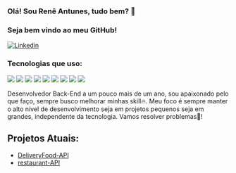 ### Olá! Sou Renê Antunes, tudo bem? 👋
### Seja bem vindo ao meu GitHub!


[![Linkedin](https://img.shields.io/badge/LinkedIn-0077B5?style=for-the-badge&logo=linkedin&logoColor=white)](https://www.linkedin.com/in/rene-antunes-ladeira-dev/)


### Tecnologias que uso:

![](https://img.shields.io/badge/Java-ED8B00?style=for-the-badge&logo=openjdk&logoColor=white)
![](https://img.shields.io/badge/Spring-6DB33F?style=for-the-badge&logo=spring&logoColor=white)
![](https://img.shields.io/badge/JavaScript-F7DF1E?style=for-the-badge&logo=javascript&logoColor=black)
![](https://img.shields.io/badge/Node.js-43853D?style=for-the-badge&logo=node.js&logoColor=white)
![](https://img.shields.io/badge/TypeScript-007ACC?style=for-the-badge&logo=typescript&logoColor=white)
![](https://img.shields.io/badge/HTML5-E34F26?style=for-the-badge&logo=html5&logoColor=white)
![](https://img.shields.io/badge/CSS3-1572B6?style=for-the-badge&logo=css3&logoColor=white)
![](https://img.shields.io/badge/Bootstrap-563D7C?style=for-the-badge&logo=bootstrap&logoColor=white)
![](https://img.shields.io/badge/MySQL-00000F?style=for-the-badge&logo=mysql&logoColor=white)

 Desenvolvedor Back-End a um pouco mais de um ano, sou apaixonado pelo que faço,
 sempre busco melhorar minhas skill🔥. Meu foco é sempre manter o alto nível 
 de desenvolvimento seja em projetos pequenos seja em grandes, independente da 
 tecnologia. Vamos resolver problemas💪! 


## Projetos Atuais:

- [DeliveryFood-API](https://github.com/Rene-Antunes/delivery-API)
- [restaurant-API](https://github.com/Rene-Antunes/restaraunt-API)
